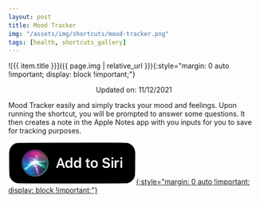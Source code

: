 ```yaml
---
layout: post
title: Mood Tracker
img: "/assets/img/shortcuts/mood-tracker.png"
tags: [health, shortcuts_gallery]
---
```


![{{ item.title }}]({{ page.img | relative_url }}){:style="margin: 0 auto !important; display: block !important;"}

<div style="width: 100%; text-align: center;">Updated on: 11/12/2021</div>

Mood Tracker easily and simply tracks your mood and feelings. Upon running the shortcut, you will be prompted to answer some questions. It then creates a note in the Apple Notes app with you inputs for you to save for tracking purposes.

[![Add {{ item.title }} to Shortcut](/assets/img/shortcuts/add-to-siri-btn.png){:style="margin: 0 auto !important; display: block !important;"}](https://www.icloud.com/shortcuts/fca2b79622ac433ebde3ec6829e5c235)
